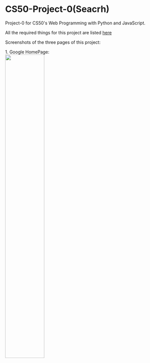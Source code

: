 # CS50-Project-0(Seacrh)
Project-0 for CS50's Web Programming with Python and JavaScript.

All the required things for this project are listed [here](https://cs50.harvard.edu/web/2020/projects/0/search/)

Screenshots of the three pages of this project: <br>

<p align="left">
  1. Google HomePage:<br>
  <img src="../Screenshots/ss1.JPG" width="50%">
</p>




